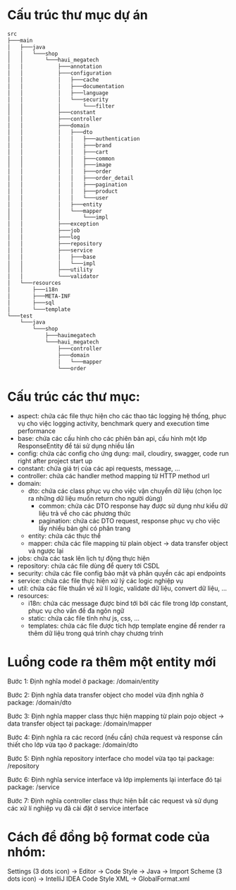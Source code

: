 # Cấu trúc thư mục dự án

```bash
src
├───main
│   ├───java
│   │   └───shop
│   │       └───haui_megatech
│   │           ├───annotation
│   │           ├───configuration
│   │           │   ├───cache
│   │           │   ├───documentation
│   │           │   ├───language
│   │           │   └───security
│   │           │       └───filter
│   │           ├───constant
│   │           ├───controller
│   │           ├───domain
│   │           │   ├───dto
│   │           │   │   ├───authentication
│   │           │   │   ├───brand
│   │           │   │   ├───cart
│   │           │   │   ├───common
│   │           │   │   ├───image
│   │           │   │   ├───order
│   │           │   │   ├───order_detail
│   │           │   │   ├───pagination
│   │           │   │   ├───product
│   │           │   │   └───user
│   │           │   ├───entity
│   │           │   └───mapper
│   │           │       └───impl
│   │           ├───exception
│   │           ├───job
│   │           ├───log
│   │           ├───repository
│   │           ├───service
│   │           │   ├───base
│   │           │   └───impl
│   │           ├───utility
│   │           └───validator
│   └───resources
│       ├───i18n
│       ├───META-INF
│       ├───sql
│       └───template
└───test
    └───java
        └───shop
            ├───hauimegatech
            └───haui_megatech
                ├───controller
                ├───domain
                │   └───mapper
                └───order
```

# Cấu trúc các thư mục:

- aspect: chứa các file thực hiện cho các thao tác logging hệ thống, phục vụ cho việc logging activity, benchmark query
  and execution time performance
- base: chứa các cấu hình cho các phiên bản api, cấu hình một lớp ResponseEntity để tái sử dụng nhiều lần
- config: chứa các config cho ứng dụng: mail, cloudiry, swagger, code run right after project start up
- constant: chứa giá trị của các api requests, message, ...
- controller: chứa các handler method mapping từ HTTP method url
- domain:
    - dto: chứa các class phục vụ cho việc vận chuyển dữ liệu (chọn lọc ra những dữ liệu muốn return cho người dùng)
        - common: chứa các DTO response hay được sử dụng như kiểu dữ liệu trả về cho các phương thức
        - pagination: chứa các DTO request, response phục vụ cho việc lấy nhiều bản ghi có phân trang
    - entity: chứa các thực thể
    - mapper: chứa các file mapping từ plain object -> data transfer object và ngược lại
- jobs: chứa các task lên lịch tự động thực hiện
- repository: chứa các file dùng để query tới CSDL
- security: chứa các file config bảo mật và phân quyền các api endpoints
- service: chứa các file thực hiện xử lý các logic nghiệp vụ
- util: chứa các file thuần về xử lí logic, validate dữ liệu, convert dữ liệu, ...
- resources:
    - i18n: chứa các message được bind tới bởi các file trong lớp constant, phục vụ cho vấn đề đa ngôn ngữ
    - static: chứa các file tĩnh như js, css, ...
    - templates: chứa các file được tích hợp template engine để render ra thêm dữ liệu trong quá trình chạy chương trình

# Luồng code ra thêm một entity mới

Bước 1: Định nghĩa model ở package: /domain/entity

Bước 2: Định nghĩa data transfer object cho model vừa định nghĩa ở package: /domain/dto

Bước 3: Định nghĩa mapper class thực hiện mapping từ plain pojo object -> data transfer object tại package:
/domain/mapper

Bước 4: Định nghĩa ra các record (nếu cần) chứa request và response cần thiết cho lớp vừa tạo ở package: /domain/dto

Bước 5: Định nghĩa repository interface cho model vừa tạo tại package: /repository

Bước 6: Định nghĩa service interface và lớp implements lại interface đó tại package: /service

Bước 7: Định nghĩa controller class thực hiện bắt các request và sử dụng các xử lí nghiệp vụ đã cài đặt ở service
interface

# Cách để đồng bộ format code của nhóm:

Settings (3 dots icon) -> Editor -> Code Style -> Java -> Import Scheme (3 dots icon) -> IntelliJ IDEA Code Style XML ->
GlobalFormat.xml